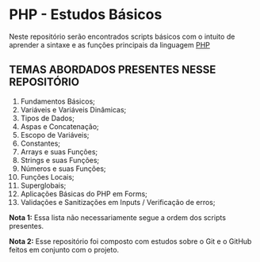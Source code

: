 # PHP - Estudos Básicos

Neste repositório serão encontrados scripts básicos com o intuito de aprender a sintaxe e as funções principais da linguagem [PHP](https://www.php.net/)


## TEMAS ABORDADOS PRESENTES NESSE REPOSITÓRIO

1. Fundamentos Básicos;
2. Variáveis e Variáveis Dinâmicas;
3. Tipos de Dados;
4. Aspas e Concatenação;
5. Escopo de Variáveis;
6. Constantes;
7. Arrays e suas Funções;
8. Strings e suas Funções;
9. Números e suas Funções;
10. Funções Locais;
11. Superglobais;
12. Aplicações Básicas do PHP em Forms;
13. Validações e Sanitizações em Inputs / Verificação de erros;

**Nota 1:**
Essa lista não necessariamente segue a ordem dos scripts presentes.

**Nota 2:**
Esse repositório foi composto com estudos sobre o Git e o GitHub feitos em conjunto com o projeto.